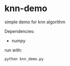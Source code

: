 # knn-demo
simple demo for knn algorithm

Dependencies:
  - numpy
  
run with:
```
python knn_demo.py
```
